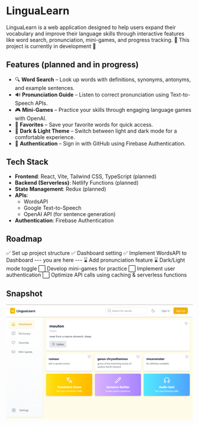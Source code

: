 # LinguaLearn

LinguaLearn is a web application designed to help users expand their vocabulary and improve their language skills through interactive features like word search, pronunciation, mini-games, and progress tracking.
 🚧 This project is currently in development 🚧

## Features (planned and in progress)

- 🔍 **Word Search** – Look up words with definitions, synonyms, antonyms, and example sentences.
- 🔊 **Pronunciation Guide** – Listen to correct pronunciation using Text-to-Speech APIs.
- 🎮 **Mini-Games** – Practice your skills through engaging language games with OpenAI.
- 📌 **Favorites** – Save your favorite words for quick access.
- 🌙 **Dark & Light Theme** – Switch between light and dark mode for a comfortable experience.
- 🔑 **Authentication** – Sign in with GitHub using Firebase Authentication.

## Tech Stack

- **Frontend**: React, Vite, Tailwind CSS, TypeScript (planned)
- **Backend (Serverless)**: Netlify Functions (planned)
- **State Management**: Redux (planned)
- **APIs**:
  - WordsAPI 
  - Google Text-to-Speech
  - OpenAI API (for sentence generation)
- **Authentication**: Firebase Authentication

 ## Roadmap
  
✅ Set up project structure
✅ Dashboard setting
✅ Implement WordsAPI to Dashboard
--- you are here ---
⌛️ Add pronunciation feature
⌛️ Dark/Light mode toggle
⬜ Develop mini-games for practice
⬜ Implement user authentication
⬜ Optimize API calls using caching & serverless functions

## Snapshot

![Homepage Screenshot](https://github.com/KShust/lingualearn_project/blob/main/Screenshot%202025-03-12%20211939.png?raw=true)
